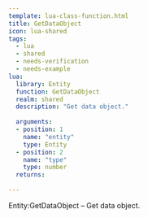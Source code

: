 ```yaml
---
template: lua-class-function.html
title: GetDataObject
icon: lua-shared
tags:
  - lua
  - shared
  - needs-verification
  - needs-example
lua:
  library: Entity
  function: GetDataObject
  realm: shared
  description: "Get data object."
  
  arguments:
  - position: 1
    name: "entity"
    type: Entity
  - position: 2
    name: "type"
    type: number
  returns:
    
---
```


<div class="lua__search__keywords">
Entity:GetDataObject &#x2013; Get data object.
</div>
